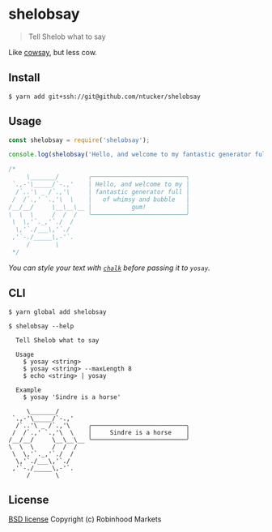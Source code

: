 # shelobsay

> Tell Shelob what to say

Like [cowsay](http://en.wikipedia.org/wiki/Cowsay), but less cow.


## Install

```
$ yarn add git+ssh://git@github.com/ntucker/shelobsay
```


## Usage

```js
const shelobsay = require('shelobsay');

console.log(shelobsay('Hello, and welcome to my fantastic generator full of whimsy and bubble gum!'));

/*
     \_______/        ╭──────────────────────────╮
 `.,-'\_____/`-.,'    │ Hello, and welcome to my │
  /`..'\ _ /`.,'\     │ fantastic generator full │
 /  /`.,' `.,'\  \    │   of whimsy and bubble   │
/__/__/     \__\__\__ │           gum!           │
\  \  \     /  /  /   ╰──────────────────────────╯
 \  \,'`._,'`./  /
  \,'`./___\,'`./
 ,'`-./_____\,-'`.
     /       \
 */
```

*You can style your text with [`chalk`](https://github.com/sindresorhus/chalk) before passing it to `yosay`.*


## CLI

```
$ yarn global add shelobsay
```

```
$ shelobsay --help

  Tell Shelob what to say

  Usage
    $ yosay <string>
    $ yosay <string> --maxLength 8
    $ echo <string> | yosay

  Example
    $ yosay 'Sindre is a horse'

     \_______/
 `.,-'\_____/`-.,'
  /`..'\ _ /`.,'\     ╭──────────────────────────╮
 /  /`.,' `.,'\  \    │     Sindre is a horse    │
/__/__/     \__\__\__ ╰──────────────────────────╯
\  \  \     /  /  /
 \  \,'`._,'`./  /
  \,'`./___\,'`./
 ,'`-./_____\,-'`.
     /       \
```


## License

[BSD license](http://opensource.org/licenses/bsd-license.php)
Copyright (c) Robinhood Markets
